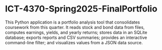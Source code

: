 # ICT-4370-Spring2025-FinalPortfolio
This Python application is a portfolio analysis tool that consolidates coursework from this quarter. It reads stock and bond data from files, computes earnings, yields, and yearly returns; stores data in an SQLite database; exports reports and CSV summaries; provides an interactive command-line filter; and visualizes values from a JSON data source.
